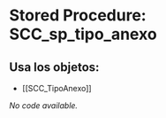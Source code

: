# Stored Procedure: SCC_sp_tipo_anexo

## Usa los objetos:
- [[SCC_TipoAnexo]]

*No code available.*
